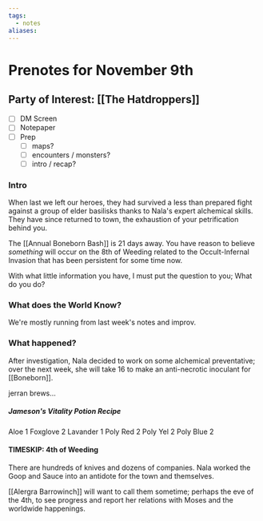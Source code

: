 ```yaml
---
tags:
  - notes
aliases:
---
```


# Prenotes for November 9th
## Party of Interest: [[The Hatdroppers]]
- [ ] DM Screen
- [ ] Notepaper
- [ ] Prep
	- [ ] maps?
	- [ ] encounters / monsters?
	- [ ] intro / recap?

### Intro
When last we left our heroes, they had survived a less than prepared fight against a group of elder basilisks thanks to Nala's expert alchemical skills. They have since returned to town, the exhaustion of your petrification behind you. 

The [[Annual Boneborn Bash]] is 21 days away. You have reason to believe *something* will occur on the 8th of Weeding related to the Occult-Infernal Invasion that has been persistent for some time now. 

With what little information you have, I must put the question to you; What do you do?

### What does the World Know?

We're mostly running from last week's notes and improv. 

### What happened?

After investigation, Nala decided to work on some alchemical preventative; over the next week, she will take 16 to make an anti-necrotic inoculant for [[Boneborn]].

jerran brews...
##### Jameson's Vitality Potion Recipe
Aloe 1
Foxglove 2
Lavander 1
Poly Red 2
Poly Yel 2
Poly Blue 2

#### TIMESKIP: 4th of Weeding
There are hundreds of knives and dozens of companies. Nala worked the Goop and Sauce into an antidote for the town and themselves.

[[Alergra Barrowinch]] will want to call them sometime; perhaps the eve of the 4th, to see progress and report her relations with Moses and the worldwide happenings.